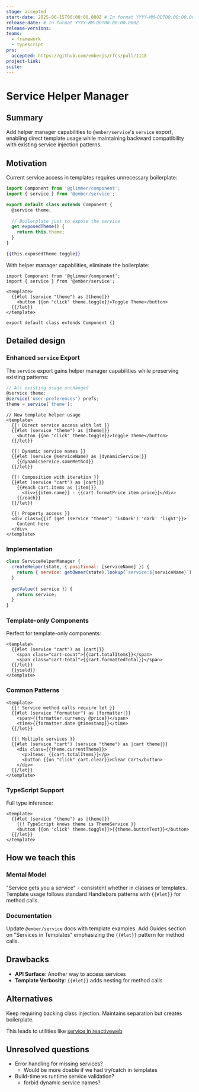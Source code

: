 ```yaml
---
stage: accepted
start-date: 2025-06-15T00:00:00.000Z # In format YYYY-MM-DDT00:00:00.000Z
release-date: # In format YYYY-MM-DDT00:00:00.000Z
release-versions:
teams: 
  - framework
  - typescript
prs:
  accepted: https://github.com/emberjs/rfcs/pull/1118
project-link:
suite: 
---
```


<!--- 
Directions for above: 

stage: Leave as is
start-date: Fill in with today's date, 2032-12-01T00:00:00.000Z
release-date: Leave as is
release-versions: Leave as is
teams: Include only the [team(s)](README.md#relevant-teams) for which this RFC applies
prs:
  accepted: Fill this in with the URL for the Proposal RFC PR
project-link: Leave as is
suite: Leave as is
-->
# Service Helper Manager

## Summary

Add helper manager capabilities to `@ember/service`'s `service` export, enabling direct template usage while maintaining backward compatibility with existing service injection patterns.

## Motivation

Current service access in templates requires unnecessary boilerplate:

```js
import Component from '@glimmer/component';
import { service } from '@ember/service';

export default class extends Component {
  @service theme;
  
  // Boilerplate just to expose the service
  get exposedTheme() {
    return this.theme;
  }
}
```

```hbs
{{this.exposedTheme.toggle}}
```

With helper manager capabilities, eliminate the boilerplate:

```gjs
import Component from '@glimmer/component';
import { service } from '@ember/service';

<template>
  {{#let (service "theme") as |theme|}}
    <button {{on "click" theme.toggle}}>Toggle Theme</button>
  {{/let}}
</template>

export default class extends Component {}
```

## Detailed design

### Enhanced `service` Export

The `service` export gains helper manager capabilities while preserving existing patterns:

```js
// All existing usage unchanged
@service theme;
@service('user-preferences') prefs;
theme = service('theme');
```

```gjs
// New template helper usage
<template>
  {{! Direct service access with let }}
  {{#let (service "theme") as |theme|}}
    <button {{on "click" theme.toggle}}>Toggle Theme</button>
  {{/let}}
  
  {{! Dynamic service names }}
  {{#let (service @serviceName) as |dynamicService|}}
    {{dynamicService.someMethod}}
  {{/let}}
  
  {{! Composition with iteration }}
  {{#let (service "cart") as |cart|}}
    {{#each cart.items as |item|}}
      <div>{{item.name}} - {{cart.formatPrice item.price}}</div>
    {{/each}}
  {{/let}}
  
  {{! Property access }}
  <div class={{if (get (service "theme") 'isDark') 'dark' 'light'}}>
    Content here
  </div>
</template>
```

### Implementation

```js
class ServiceHelperManager {
  createHelper(state, { positional: [serviceName] }) {
    return { service: getOwner(state).lookup(`service:${serviceName}`) };
  }
  
  getValue({ service }) {
    return service;
  }
}
```

### Template-only Components

Perfect for template-only components:

```gjs
<template>
  {{#let (service "cart") as |cart|}}
    <span class="cart-count">{{cart.totalItems}}</span>
    <span class="cart-total">{{cart.formattedTotal}}</span>
  {{/let}}
  {{yield}}
</template>
```

### Common Patterns

```gjs
<template>
  {{! Service method calls require let }}
  {{#let (service "formatter") as |formatter|}}
    <span>{{formatter.currency @price}}</span>
    <time>{{formatter.date @timestamp}}</time>
  {{/let}}
  
  {{! Multiple services }}
  {{#let (service "cart") (service "theme") as |cart theme|}}
    <div class={{theme.currentTheme}}>
      <p>Items: {{cart.totalItems}}</p>
      <button {{on "click" cart.clear}}>Clear Cart</button>
    </div>
  {{/let}}
</template>
```

### TypeScript Support

Full type inference:

```gts
<template>
  {{#let (service "theme") as |theme|}}
    {{! TypeScript knows theme is ThemeService }}
    <button {{on "click" theme.toggle}}>{{theme.buttonText}}</button>
  {{/let}}
</template>
```

## How we teach this

### Mental Model

"Service gets you a service" - consistent whether in classes or templates. Template usage follows standard Handlebars patterns with `{{#let}}` for method calls.

### Documentation

Update `@ember/service` docs with template examples. Add Guides section on "Services in Templates" emphasizing the `{{#let}}` pattern for method calls.

## Drawbacks

- **API Surface**: Another way to access services
- **Template Verbosity**: `{{#let}}` adds nesting for method calls

## Alternatives

Keep requiring backing class injection. Maintains separation but creates boilerplate.

This leads to utilities like [service in reactiveweb](https://reactive.nullvoxpopuli.com/functions/resource_service.service.html)

## Unresolved questions

- Error handling for missing services?
  - Would be more doable if we had try/catch in templates 
- Build-time vs runtime service validation?
  - forbid dynamic service names? 
